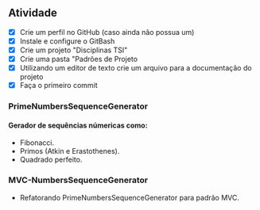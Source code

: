 ## Atividade
- [x] Crie um perfil no GitHub (caso ainda não possua um)<br>
- [x] Instale e configure o GitBash<br>
- [x] Crie um projeto "Disciplinas TSI"<br>
- [x] Crie uma pasta "Padrões de Projeto<br>
- [x] Utilizando um editor de texto crie um arquivo para a documentação do projeto<br>
- [x] Faça o primeiro commit<br>

### PrimeNumbersSequenceGenerator
#### Gerador de sequências númericas como:
- Fibonacci.
- Primos (Atkin e Erastothenes).
- Quadrado perfeito.

### MVC-NumbersSequenceGenerator
- Refatorando PrimeNumbersSequenceGenerator para padrão MVC.
